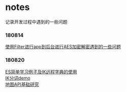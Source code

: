 # notes
记录开发过程中遇到的一些问题      
### 180814   
[使用Filter进行app到后台进行AES加密解密遇到的一些问题](https://github.com/Pengchangcheng/notes/blob/master/%E4%BD%BF%E7%94%A8Filter%E5%9C%A8%E5%8A%A0%E5%AF%86%E8%A7%A3%E5%AF%86%E8%BF%87%E7%A8%8B%E4%B8%AD%E9%81%87%E5%88%B0%E7%9A%84%E4%B8%80%E4%BA%9B%E9%97%AE%E9%A2%98.java)   
### 180820    
[ES简单学习例子及IK远程字典的使用](https://github.com/Pengchangcheng/elasticsearch_demo)   
[IK分词demo](https://github.com/Pengchangcheng/Demos)     
[地图API基础研究](https://github.com/Pengchangcheng/mapDemo)
